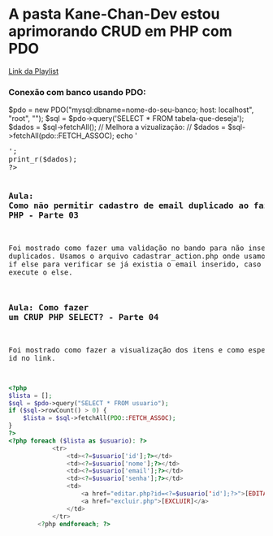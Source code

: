 # A pasta Kane-Chan-Dev estou aprimorando CRUD em PHP com PDO
[Link da Playlist](https://www.youtube.com/watch?v=R19QXNzY504&list=PLXbKgo5jPQE-hiDPpimuEU_VmrXfnvD65)


### Conexão com banco usando PDO:

<?php 
<!-- // Conexão com o banco de dados -->
$pdo = new PDO("mysql:dbname=nome-do-seu-banco; host: localhost", "root", "");

<!-- // Consulta ao banco de dados -->
$sql = $pdo->query('SELECT * FROM tabela-que-deseja');

<!-- // Buscar todos os dados -->
$dados = $sql->fetchAll();
// Melhora a vizualização:
// $dados = $sql->fetchAll(pdo::FETCH_ASSOC);

<!-- // Exibir os dados -->
echo '<pre>';
print_r($dados);
?>

### Aula: Como não permitir cadastro de email duplicado ao fazer INSERT no CRUD PHP - Parte 03
Foi mostrado como fazer uma validação no bando para não inserir itens duplicados.
Usamos o arquivo cadastrar_action.php onde usamos o comando if else para verificar se já existia o email inserido, caso exista, execute o else.

### Aula: Como fazer um CRUP PHP SELECT? - Parte 04
Foi mostrado como fazer a visualização dos itens e como espeficicar o id no link.
~~~php
<?php
$lista = [];
$sql = $pdo->query("SELECT * FROM usuario");
if ($sql->rowCount() > 0) {
    $lista = $sql->fetchAll(PDO::FETCH_ASSOC);
}
?>
<?php foreach ($lista as $usuario): ?>
            <tr>
                <td><?=$usuario['id'];?></td>
                <td><?=$usuario['nome'];?></td>
                <td><?=$usuario['email'];?></td>
                <td><?=$usuario['senha'];?></td>
                <td>
                    <a href="editar.php?id=<?=$usuario['id'];?>">[EDITAR]</a>
                    <a href="excluir.php">[EXCLUIR]</a>
                </td>
            </tr>
        <?php endforeach; ?>
~~~
